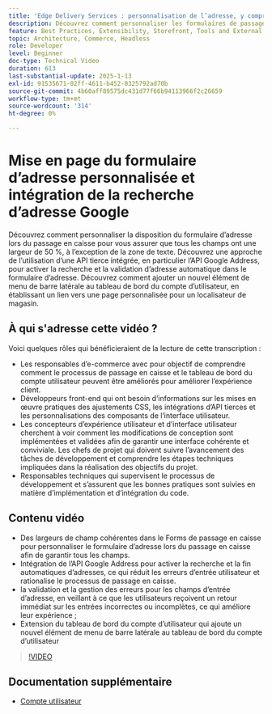 ```yaml
---
title: 'Edge Delivery Services : personnalisation de l’adresse, y compris la saisie automatique'
description: Découvrez comment personnaliser les formulaires de passage en caisse de commerce électronique et intégrer la recherche d’adresse Google pour améliorer l’expérience utilisateur et réduire les erreurs de saisie.
feature: Best Practices, Extensibility, Storefront, Tools and External Services
topic: Architecture, Commerce, Headless
role: Developer
level: Beginner
doc-type: Technical Video
duration: 613
last-substantial-update: 2025-1-13
exl-id: 91535671-02ff-4611-b452-0325792ad70b
source-git-commit: 4b60aff89575dc431d77f66b94113966f2c26659
workflow-type: tm+mt
source-wordcount: '314'
ht-degree: 0%

---
```


# Mise en page du formulaire d’adresse personnalisée et intégration de la recherche d’adresse Google

Découvrez comment personnaliser la disposition du formulaire d’adresse lors du passage en caisse pour vous assurer que tous les champs ont une largeur de 50 %, à l’exception de la zone de texte. Découvrez une approche de l’utilisation d’une API tierce intégrée, en particulier l’API Google Address, pour activer la recherche et la validation d’adresse automatique dans le formulaire d’adresse. &#x200B; Découvrez comment ajouter un nouvel élément de menu de barre latérale au tableau de bord du compte d’utilisateur, en établissant un lien vers une page personnalisée pour un localisateur de magasin.

## À qui s&#39;adresse cette vidéo ?

Voici quelques rôles qui bénéficieraient de la lecture de cette transcription :

* Les responsables d’e-commerce avec pour objectif de comprendre comment le processus de passage en caisse et le tableau de bord du compte utilisateur peuvent être améliorés pour améliorer l’expérience client.
* Développeurs front-end qui ont besoin d’informations sur les mises en œuvre pratiques des ajustements CSS, les intégrations d’API tierces et les personnalisations des composants de l’interface utilisateur.
* Les concepteurs d’expérience utilisateur et d’interface utilisateur cherchent à voir comment les modifications de conception sont implémentées et validées afin de garantir une interface cohérente et conviviale.
Les chefs de projet qui doivent suivre l’avancement des tâches de développement et comprendre les étapes techniques impliquées dans la réalisation des objectifs du projet.
* Responsables techniques qui supervisent le processus de développement et s’assurent que les bonnes pratiques sont suivies en matière d’implémentation et d’intégration du code.


## Contenu vidéo

* Des largeurs de champ cohérentes dans le Forms de passage en caisse pour personnaliser le formulaire d’adresse lors du passage en caisse afin de garantir tous les champs.
* Intégration de l’API Google Address pour activer la recherche et la fin automatiques d’adresses, ce qui réduit les erreurs d’entrée utilisateur et rationalise le processus de passage en caisse.
* la validation et la gestion des erreurs pour les champs d’entrée d’adresse, en veillant à ce que les utilisateurs reçoivent un retour immédiat sur les entrées incorrectes ou incomplètes, ce qui améliore leur expérience ;
* Extension du tableau de bord du compte d’utilisateur qui ajoute un nouvel élément de menu de barre latérale au tableau de bord du compte d’utilisateur

>[!VIDEO](https://video.tv.adobe.com/v/3442787?learn=on)

## Documentation supplémentaire

* [Compte utilisateur](https://experienceleague.adobe.com/developer/commerce/storefront/dropins/user-account/tutorials/)
